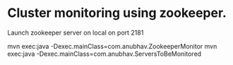 # Cluster monitoring using zookeeper. 

Launch zookeeper server on local on port 2181

mvn exec:java -Dexec.mainClass=com.anubhav.ZookeeperMonitor
mvn exec:java -Dexec.mainClass=com.anubhav.ServersToBeMonitored
